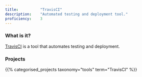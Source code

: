 ```yaml
---
title: 			"TravisCI"
description: 	"Automated testing and deployment tool."
proficiency:	3
---
```


### What is it?
[TravisCI](https://travis-ci.org/) is a tool that automates testing and deployment.

### Projects
{{% categorised_projects taxonomy="tools" term="TravisCI" %}}